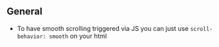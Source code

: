 ## General

- To have smooth scrolling triggered via JS you can just use `scroll-behavior: smooth` on your html
